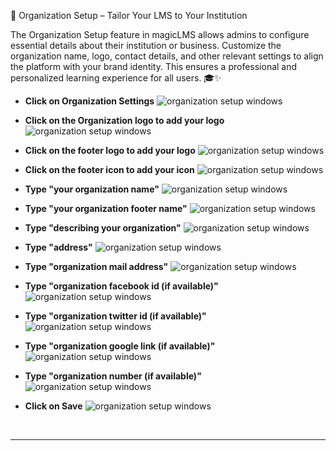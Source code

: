 
🏢 Organization Setup – Tailor Your LMS to Your Institution

The Organization Setup feature in magicLMS allows admins to configure essential details about their institution or business. Customize the organization name, logo, contact details, and other relevant settings to align the platform with your brand identity. This ensures a professional and personalized learning experience for all users. 🎓✨

- **Click on Organization Settings**
![organization setup windows](https://cdn.imjol.com/MagicLMS/Docs/organization%20setup/Step1.png)


- **Click on the Organization logo to add your logo**
![organization setup windows](https://cdn.imjol.com/MagicLMS/Docs/organization%20setup/Step2.png)


- **Click on the footer logo to add your logo**
![organization setup windows](https://cdn.imjol.com/MagicLMS/Docs/organization%20setup/Step3.png)


- **Click on the footer icon to add your icon**
![organization setup windows](https://cdn.imjol.com/MagicLMS/Docs/organization%20setup/Step4.png)


- **Type "your organization name"**
![organization setup windows](https://cdn.imjol.com/MagicLMS/Docs/organization%20setup/Step5.png)


- **Type "your organization footer name"**
![organization setup windows](https://cdn.imjol.com/MagicLMS/Docs/organization%20setup/Step6.png)


- **Type "describing your organization"**
![organization setup windows](https://cdn.imjol.com/MagicLMS/Docs/organization%20setup/Step7.png)


- **Type "address"**
![organization setup windows](https://cdn.imjol.com/MagicLMS/Docs/organization%20setup/Step8.png)


- **Type "organization mail address"**
![organization setup windows](https://cdn.imjol.com/MagicLMS/Docs/organization%20setup/Step9.png)


- **Type "organization facebook id (if available)"**
![organization setup windows](https://cdn.imjol.com/MagicLMS/Docs/organization%20setup/Step10.png)


- **Type "organization twitter id (if available)"**
![organization setup windows](https://cdn.imjol.com/MagicLMS/Docs/organization%20setup/Step11.png)


- **Type "organization google link (if available)"**
![organization setup windows](https://cdn.imjol.com/MagicLMS/Docs/organization%20setup/Step12.png)


- **Type "organization number (if available)"**
![organization setup windows](https://cdn.imjol.com/MagicLMS/Docs/organization%20setup/Step13.png)


- **Click on Save**
![organization setup windows](https://cdn.imjol.com/MagicLMS/Docs/organization%20setup/Step14.png)

<br/>

***
